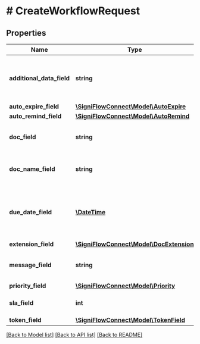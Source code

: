 # # CreateWorkflowRequest

## Properties

Name | Type | Description | Notes
------------ | ------------- | ------------- | -------------
**additional_data_field** | **string** | Sets additional data to be embedded in PDF Meta. |
**auto_expire_field** | [**\SigniFlowConnect\Model\AutoExpire**](AutoExpire.md) |  |
**auto_remind_field** | [**\SigniFlowConnect\Model\AutoRemind**](AutoRemind.md) |  |
**doc_field** | **string** | Base64 Encoded String of document |
**doc_name_field** | **string** | Name of document to display in SigniFlow |
**due_date_field** | [**\DateTime**](\DateTime.md) | Due date for the document, use in conjunction with Auto Expire. | [optional]
**extension_field** | [**\SigniFlowConnect\Model\DocExtension**](DocExtension.md) |  |
**message_field** | **string** | Custom message to display to participants |
**priority_field** | [**\SigniFlowConnect\Model\Priority**](Priority.md) |  |
**sla_field** | **int** | Deprecated field, Pass 0 | [default to 0]
**token_field** | [**\SigniFlowConnect\Model\TokenField**](TokenField.md) |  |

[[Back to Model list]](../../README.md#models) [[Back to API list]](../../README.md#endpoints) [[Back to README]](../../README.md)
